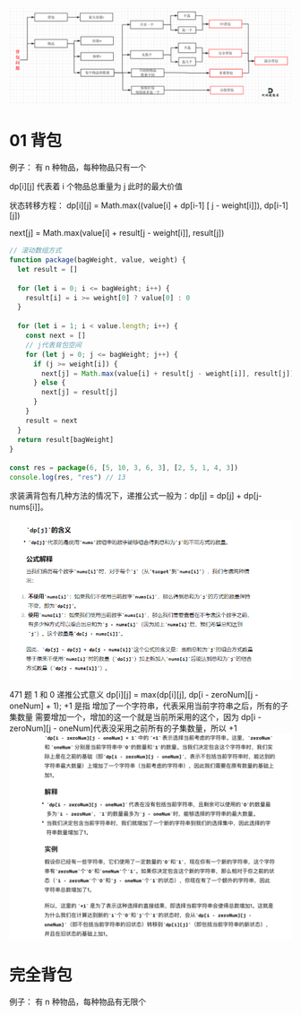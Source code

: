 ![Alt text](image.png)

# 01 背包

例子： 有 n 种物品，每种物品只有一个

dp[i][j] 代表着 i 个物品总重量为 j 此时的最大价值

状态转移方程：
dp[i][j] = Math.max((value[i] + dp[i-1] [ j - weight[i]]), dp[i-1][j])

next[j] = Math.max(value[i] + result[j - weight[i]], result[j])

```js
// 滚动数组方式
function package(bagWeight, value, weight) {
  let result = []

  for (let i = 0; i <= bagWeight; i++) {
    result[i] = i >= weight[0] ? value[0] : 0
  }

  for (let i = 1; i < value.length; i++) {
    const next = []
    // j代表背包空间
    for (let j = 0; j <= bagWeight; j++) {
      if (j >= weight[i]) {
        next[j] = Math.max(value[i] + result[j - weight[i]], result[j])
      } else {
        next[j] = result[j]
      }
    }
    result = next
  }
  return result[bagWeight]
}

const res = package(6, [5, 10, 3, 6, 3], [2, 5, 1, 4, 3])
console.log(res, "res") // 13
```

求装满背包有几种方法的情况下，递推公式一般为：dp[j] = dp[j] + dp[j-nums[i]]。

![Alt text](image-1.png)

471 题 1 和 0 递推公式意义
dp[i][j] = max(dp[i][j], dp[i - zeroNum][j - oneNum] + 1);
+1 是指 增加了一个字符串，代表采用当前字符串之后，所有的子集数量 需要增加一个，增加的这一个就是当前所采用的这个，因为 dp[i - zeroNum][j - oneNum]代表没采用之前所有的子集数量，所以 +1
![alt text](image-2.png)

# 完全背包

例子： 有 n 种物品，每种物品有无限个
